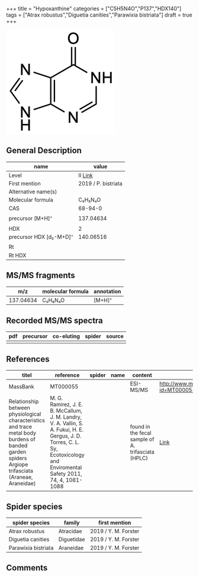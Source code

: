 +++
title = "Hypoxanthine"
categories = ["C5H5N4O","P137","HDX140"]
tags = ["Atrax robustus","Diguetia canities","Parawixia bistriata"]
draft = true
+++

![](/img/Hypoxanthine.png)

## General Description

| name                    | value               |
|-------------------------|---------------------|
| Level                   | II [Link](http://massbank.jp/RecordDisplay.jsp?id=MT000055)                  |
| First mention           | 2019 / P. bistriata |
| Alternative name(s)     |                     |
| Molecular formula       | C₅H₅N₄O             |
| CAS                     | 68-94-0             |
|                         |                     |
| precursor [M+H]⁺        | 137.04634           |
|                         |                     |
| HDX                     | 2                   |
| precursor HDX [d₂-M+D]⁺ | 140.06516           |
|                         |                     |
| Rt                      |                     |
| Rt HDX                  |                     |

## MS/MS fragments

| m/z       | molecular formula | annotation |
|-----------|-------------------|------------|
| 137.04634 | C₅H₆N₄O           | [M+H]⁺     |

## Recorded MS/MS spectra

| pdf | precursor | co-eluting | spider | source |
|-----|-----------|------------|--------|--------|
|     |           |            |        |        |

## References

| titel                                                                                                                                             | reference                                                                                                                                                                     | spider | name | content                                            | link                                                 |
|---------------------------------------------------------------------------------------------------------------------------------------------------|-------------------------------------------------------------------------------------------------------------------------------------------------------------------------------|--------|------|----------------------------------------------------|------------------------------------------------------|
| MassBank                                                                                                                                          | MT000055                                                                                                                                                                      |        |      | ESI-MS/MS                                          | http://www.massbank.jp/RecordDisplay.jsp?id=MT000055 |
| Relationship between physiological characteristics and trace metal body burdens of banded garden spiders Argiope trifasciata (Araneae, Araneidae) | M. G. Ramirez, J. E. B. McCallum, J. M. Landry, V. A. Vallin, S. A. Fukui, H. E. Gergus, J. D. Torres, C. L. Sy, Ecotoxicology and Enviromental Safety 2011, 74, 4, 1081-1088 |        |      | found in the fecal sample of A. trifasciata (HPLC) | [Link](https://doi.org/10.1016/j.ecoenv.2011.02.003)         |

## Spider species

| spider species      | family     | first mention        |
|---------------------|------------|----------------------|
| Atrax robustus      | Atracidae  | 2019 / Y. M. Forster |
| Diguetia canities   | Diguetidae | 2019 / Y. M. Forster |
| Parawixia bistriata | Araneidae  | 2019 / Y. M. Forster |

## Comments